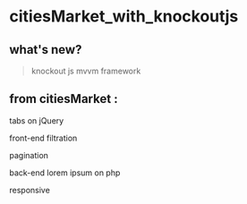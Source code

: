 # citiesMarket_with_knockoutjs

## what's new?
> knockout js mvvm framework

## from citiesMarket :

tabs on jQuery

front-end filtration

pagination

back-end lorem ipsum on php

responsive
